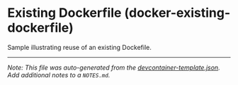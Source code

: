 
# Existing Dockerfile (docker-existing-dockerfile)

Sample illustrating reuse of an existing Dockefile.





---

_Note: This file was auto-generated from the [devcontainer-template.json](https://github.com/igedevOps/devcontainer-template/blob/main/src/docker-existing-dockerfile/devcontainer-template.json).  Add additional notes to a `NOTES.md`._
